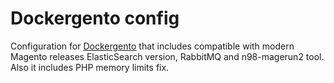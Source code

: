 # Dockergento config

Configuration for [Dockergento](https://github.com/ModestCoders/magento2-dockergento) that includes compatible with modern Magento releases ElasticSearch version, RabbitMQ and n98-magerun2 tool. Also it includes PHP memory limits fix.
